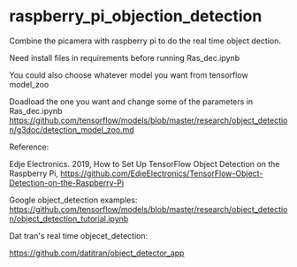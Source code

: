 # raspberry_pi_objection_detection
Combine the picamera with raspberry pi to do the real time object dection.

Need install files in requirements before running Ras_dec.ipynb

You could also choose whatever  model you want from tensorflow model_zoo

Doadload the one you want and change some of the parameters in Ras_dec.ipynb
https://github.com/tensorflow/models/blob/master/research/object_detection/g3doc/detection_model_zoo.md



Reference:

Edje Electronics. 2019, How to Set Up TensorFlow Object Detection on the Raspberry Pi, https://github.com/EdjeElectronics/TensorFlow-Object-Detection-on-the-Raspberry-Pi      

Google object_detection examples:
https://github.com/tensorflow/models/blob/master/research/object_detection/object_detection_tutorial.ipynb

Dat tran's real time objecet_detection:

https://github.com/datitran/object_detector_app
